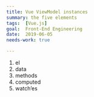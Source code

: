 ```yaml
---
title: Vue ViewModel instances
summary: the five elements
tags:  [Vue.js]
goal:  Front-End Engineering
date:  2019-06-05
needs-work: true

---
```


1. el
2. data
3. methods
4. computed
5. watch’es
